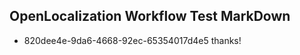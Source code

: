 ## OpenLocalization Workflow Test MarkDown
* 820dee4e-9da6-4668-92ec-65354017d4e5 
thanks!<!--HONumber=Mar16_HO2-->

